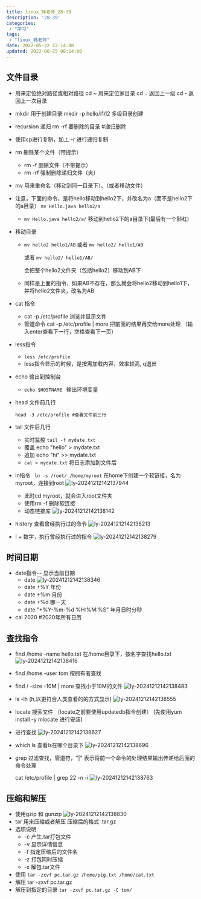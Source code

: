 ```yaml
---
title: linux_韩老师_28-39
description: '28-39'
categories:
 - "学习"
tags: 
 - "linux_韩老师"
date: 2022-05-22 22:14:00
updated: 2022-06-25 08:14:00
---
```


## 文件目录

- 用来定位绝对路径或相对路径
  cd ~  用来定位家目录
  cd .. 返回上一级
  cd - 返回上一次目录
  
- mkdir 用于创建目录
  mkdir -p hello/l1/l2 多级目录创建
  
- recursion 递归
  rm -rf 要删除的目录  #递归删除
  
- 使用cp进行复制，加上 -r 进行递归复制

- rm 删除某个文件（带提示）

  - rm -f 删除文件（不带提示）
  - rm -rf 强制删除递归文件（夹）

- mv 用来重命名（移动到同一目录下）、（或者移动文件）

- 注意，下面的命令，是将hello移动到hello2下，并改名为a（而不是hello2下的a目录）
  ```mv Hello.java hello2/a```

  - ```mv Hello.java hello2/a/``` 移动到hello2下的a目录下(最后有一个斜杠)

- 移动目录

  - ```mv hello2 hello1/AB```
    或者
    ```mv hello2/ hello1/AB```

    或者
    ```mv hello2/ hello1/AB/```

    会把整个hello2文件夹（包括hello2）移动到AB下

  - 同样是上面的指令，如果AB不存在，那么就会将hello2移动到hello1下，并将hello2文件夹，改名为AB 

- cat 指令

  - cat -p /etc/profile  浏览并显示文件
  - 管道命令
    cat -p /etc/profile | more
    把前面的结果再交给more处理
    （输入enter查看下一行，空格查看下一页）
  
- less指令 

  - ```less /etc/profile```
  - less指令显示的时候，是按需加载内容，效率较高, q退出
  
- echo 输出到控制台

  - ```echo $HOSTNAME ``` 输出环境变量

- head 文件前几行

  ```shell
  head -3 /etc/profile #查看文件前三行
  ```
  
- tail 文件后几行

  - 实时监控
    ```tail -f mydate.txt```
  - 覆盖
    echo "hello" > mydate.txt
  - 追加
    echo "hi" >> mydate.txt
  - ```cal > mydate.txt``` 将日志添加到文件后

- ln指令
  ``` ln -s /root/ /home/myroot```
  在home下创建一个软链接，名为myroot，连接到root
  ![ly-20241212142137944](img/ly-20241212142137944.png)

  - 此时cd myroot，就会进入root文件夹
  - 使用rm -f 删除软连接
  - 动态链接库
    ![ly-20241212142138142](img/ly-20241212142138142.png)

- history 查看曾经执行过的命令
  ![ly-20241212142138213](img/ly-20241212142138213.png)

- ! + 数字，执行曾经执行过的指令
  ![ly-20241212142138279](img/ly-20241212142138279.png)

## 时间日期

- date指令-- 显示当前日期
  - date 
    ![ly-20241212142138346](img/ly-20241212142138346.png)
  - date +%Y 年份
  - date +%m 月份
  - date +%d 哪一天
  - date "+%Y-%m-%d %H:%M:%S" 年月日时分秒
- cal 2020  #2020年所有日历

## 查找指令

- find /home -name hello.txt   在/home目录下，按名字查找hello.txt
  ![ly-20241212142138416](img/ly-20241212142138416.png)

- find /home -user tom  按拥有者查找

- find / -size -10M | more   查找小于10M的文件
  ![ly-20241212142138483](img/ly-20241212142138483.png)

- ls -lh    (h,以更符合人类查看的的方式显示)
  ![ly-20241212142138555](img/ly-20241212142138555.png)

- locate 搜索文件 （locate之前要使用updatedb指令创建）
  (先使用yum install -y mlocate 进行安装)

- 进行查找
  ![ly-20241212142138627](img/ly-20241212142138627.png)

- which ls   查看ls在哪个目录下
  ![ly-20241212142138696](img/ly-20241212142138696.png)

- grep 过滤查找，管道符，"|" 表示将前一个命令的处理结果输出传递给后面的命令处理

  cat /etc/profile | grep 22 -n -i 
  ![ly-20241212142138763](img/ly-20241212142138763.png)

  

## 压缩和解压

- 使用gzip 和 gunzip
  ![ly-20241212142138830](img/ly-20241212142138830.png)
- tar 用来压缩或者解压
  压缩后的格式 .tar.gz
- 选项说明
  - -c 产生.tar打包文件
  - -v 显示详情信息
  - -f 指定压缩后的文件名
  - -z 打包同时压缩
  - -x 解包.tar文件
- 使用
  ``` tar -zcvf pc.tar.gz /home/pig.txt /home/cat.txt ```
- 解压
  tar -zxvf pc.tar.gz
- 解压到指定的目录
  ```tar -zxvf pc.tar.gz -C tom/```

## 



